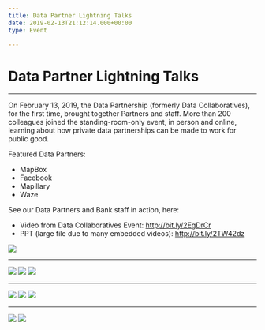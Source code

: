 ```yaml
---
title: Data Partner Lightning Talks
date: 2019-02-13T21:12:14.000+00:00
type: Event

---
```

# Data Partner Lightning Talks

***

On February 13, 2019, the Data Partnership (formerly Data Collaboratives), for the first time, brought together Partners and staff. More than 200 colleagues joined the standing-room-only event, in person and online, learning about how private data partnerships can be made to work for public good.

Featured Data Partners:

* MapBox
* Facebook
* Mapillary
* Waze

See our Data Partners and Bank staff in action, here:

* Video from Data Collaboratives Event: http://bit.ly/2EgDrCr
* PPT (large file due to many embedded videos): http://bit.ly/2TW42dz

<div class="row-fluid single-post-gallery">
<span> <img class="w-100" src="/updates/img/data-day/0.jpg"></span>

***

<span> <img class="w-25" src="/updates/img/data-day/1.jpg"></span> <span> <img class="w-25" src="/updates/img/data-day/2.jpg"></span> <span> <img class="w-25" src="/updates/img/data-day/3.jpg"></span> 

***

<span> <img class="w-25" src="/updates/img/data-day/4.jpg"></span> <span> <img class="w-25" src="/updates/img/data-day/9.jpg"></span> <span> <img class="w-25" src="/updates/img/data-day/6.jpg"></span> 

***

<span> <img class="w-25" src="/updates/img/data-day/7.jpg"></span> <span> <img class="w-25" src="/updates/img/data-day/8.jpg"></span> </div>